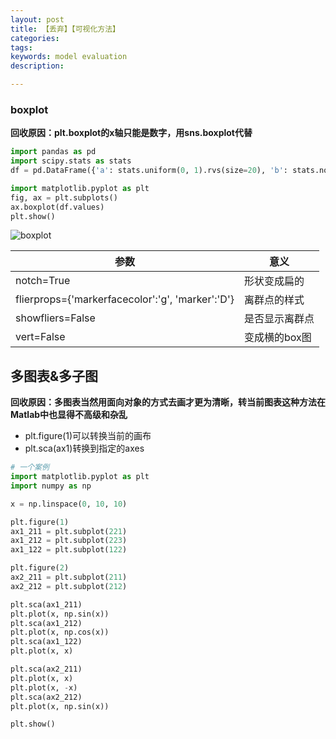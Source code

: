 ```yaml
---
layout: post
title: 【丢弃】【可视化方法】
categories:
tags:
keywords: model evaluation
description:

---
```




### boxplot

**回收原因：plt.boxplot的x轴只能是数字，用sns.boxplot代替**  
```py
import pandas as pd
import scipy.stats as stats
df = pd.DataFrame({'a': stats.uniform(0, 1).rvs(size=20), 'b': stats.norm(1, 1).rvs(size=20)})

import matplotlib.pyplot as plt
fig, ax = plt.subplots()
ax.boxplot(df.values)
plt.show()
```

![boxplot](/pictures_for_blog/postimg/boxplot.png)

|参数|意义|
|--|--|
|notch=True|形状变成扁的|
|flierprops={'markerfacecolor':'g', 'marker':'D'}|离群点的样式|
|showfliers=False|是否显示离群点|
|vert=False|变成横的box图|




## 多图表&多子图
**回收原因：多图表当然用面向对象的方式去画才更为清晰，转当前图表这种方法在Matlab中也显得不高级和杂乱**  
- plt.figure(1)可以转换当前的画布
- plt.sca(ax1)转换到指定的axes


```py
# 一个案例
import matplotlib.pyplot as plt
import numpy as np

x = np.linspace(0, 10, 10)

plt.figure(1)
ax1_211 = plt.subplot(221)
ax1_212 = plt.subplot(223)
ax1_122 = plt.subplot(122)

plt.figure(2)
ax2_211 = plt.subplot(211)
ax2_212 = plt.subplot(212)

plt.sca(ax1_211)
plt.plot(x, np.sin(x))
plt.sca(ax1_212)
plt.plot(x, np.cos(x))
plt.sca(ax1_122)
plt.plot(x, x)

plt.sca(ax2_211)
plt.plot(x, x)
plt.plot(x, -x)
plt.sca(ax2_212)
plt.plot(x, np.sin(x))

plt.show()
```

